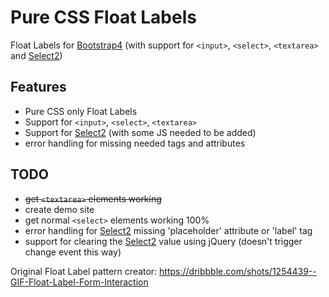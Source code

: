 
# Pure CSS Float Labels
Float Labels for [Bootstrap4](https://getbootstrap.com) (with support for `<input>`, `<select>`, `<textarea>` and [Select2](https://select2.org))

## Features
- Pure CSS only Float Labels
- Support for `<input>`, `<select>`, `<textarea>`
- Support for [Select2](https://select2.org) (with some JS needed to be added)
- error handling for missing needed tags and attributes

## TODO
- ~~get `<textarea>` elements working~~
- create demo site
- get normal `<select>` elements working 100%
- error handling for [Select2](https://select2.org) missing 'placeholder' attribute or 'label' tag
- support for clearing the [Select2](https://select2.org) value using jQuery (doesn't trigger change event this way)

Original Float Label pattern creator: https://dribbble.com/shots/1254439--GIF-Float-Label-Form-Interaction
